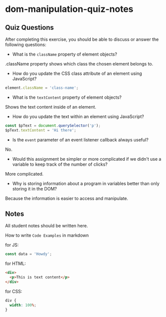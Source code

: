 # dom-manipulation-quiz-notes

## Quiz Questions

After completing this exercise, you should be able to discuss or answer the following questions:

- What is the `className` property of element objects?

.className property shows which class the chosen element belongs to.

- How do you update the CSS class attribute of an element using JavaScript?

```javascript
element.className = 'class-name';
```

- What is the `textContent` property of element objects?

Shows the text content inside of an element.

- How do you update the text within an element using JavaScript?

```javascript
const $pText = document.querySelector('p');
$pText.textContent = 'Hi there';
```

- Is the `event` parameter of an event listener callback always useful?

No.

- Would this assignment be simpler or more complicated if we didn't use a variable to keep track of the number of clicks?

More complicated.

- Why is storing information about a program in variables better than only storing it in the DOM?

Because the information is easier to access and manipulate.

## Notes

All student notes should be written here.

How to write `Code Examples` in markdown

for JS:

```javascript
const data = 'Howdy';
```

for HTML:

```html
<div>
  <p>This is text content</p>
</div>
```

for CSS:

```css
div {
  width: 100%;
}
```
